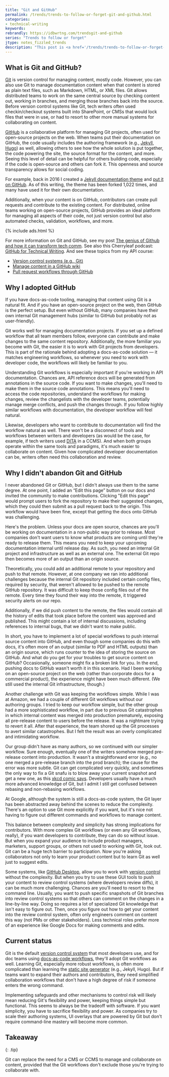 ```yaml
---
title: "Git and GitHub"
permalink: /trends/trends-to-follow-or-forget-git-and-github.html
categories:
- technical-writing
keywords:
rebrandly: https://idbwrtng.com/trendsgit-and-github
series: "Trends to follow or forget"
jtype: notes_fizzled_trends
description: "This post is <a href='/trends/trends-to-follow-or-forget-intro.html'>part of a series</a> that explores tech comm trends that I've either followed or forgotten, and why. The overall goal is to better understand the reasons that drive trend adoption or abandonment in my personal career. This post focuses on Git and GitHub."
---
```


## What is Git and GitHub?

[Git](https://git-scm.com/) is version control for managing content, mostly code. However, you can also use Git to manage documentation content when that content is stored as plain text files, such as Markdown, HTML, or XML files. Git allows distributed teams to work on the same central source by checking content out, working in branches, and merging those branches back into the source. Before version control systems like Git, tech writers often used checkin/checkout systems built into SharePoint, or CMSs that would lock files that were in use, or had to resort to other more manual systems for collaborating on content.

[GitHub](https://github.com) is a collaborative platform for managing Git projects, often used for open-source projects on the web. When teams put their documentation on GitHub, the code usually includes the authoring framework (e.g., [Jekyll](https://jekyllrb.com), [Hugo](https://gohugo.io/)) as well, allowing others to see how the whole solution is put together, the code powering the site, the source format for the content, and more. Seeing this level of detail can be helpful for others building code, especially if the code is open-source and others can fork it. This openness and source transparency allows for social coding.

For example, back in 2016 I created a [Jekyll documentation theme](https://idratherbewriting.com/documentation-theme-jekyll/) and [put it on GitHub](https://github.com/tomjoht/documentation-theme-jekyll). As of this writing, the theme has been forked 1,022 times, and many have used it for their own documentation.

Additionally, when your content is on GitHub, contributors can create pull requests and contribute to the existing content. For distributed, online teams working on open-source projects, GitHub provides an ideal platform for managing all aspects of their code, not just version control but also automated checks, validation, workflows, and more.

{% include ads.html %}

For more information on Git and GitHub, see my post [The genius of Github and how it can transform tech comm](/2015/02/18/the-genius-of-github/). See also this Cherryleaf podcast: [GitHub for Technical Writing](https://cherryleaf.podbean.com/e/122-github-for-technical-writing/). And see these topics from my API course:

* [Version control systems (e.g., Git)](/learnapidoc/pubapis_version_control.html)
* [Manage content in a GitHub wiki](/learnapidoc/pubapis_github_wikis.html)
* [Pull request workflows through GitHub](/learnapidoc/pubapis_github_pull_requests.html)

## Why I adopted GitHub

If you have docs-as-code tooling, managing that content using Git is a natural fit. And if you have an open-source project on the web, then GitHub is the perfect setup. But even without GitHub, many companies have their own internal Git management hubs (similar to GitHub but probably not as user-friendly).

Git works well for managing documentation projects. If you set up a defined workflow that all team members follow, everyone can contribute and make changes to the same content repository. Additionally, the more familiar you become with Git, the easier it is to work with Git projects from developers. This is part of the rationale behind adopting a docs-as-code solution &mdash; it matches engineering workflows, so whenever you need to work with developer code, the workflows will likely be familiar to you.

Understanding Git workflows is especially important if you're working in API documentation. Chances are, API reference docs will be generated from annotations in the source code. If you want to make changes, you'll need to make them in the source code annotations. This means you'll need to access the code repositories, understand the workflows for making changes, review the changelists with the developer teams, potentially manage merge conflicts, and push the changes through. If you follow highly similar workflows with documentation, the developer workflow will feel natural.

Likewise, developers who want to contribute to documentation will find the workflow natural as well. There won't be a disconnect of tools and workflows between writers and developers (as would be the case, for example, if tech writers used [DITA](/trends/trends-to-follow-or-forget-dita.html) in a CCMS). And when both groups operate within the same tools and paradigms, it's much easier to collaborate on content. Given how complicated developer documentation can be, writers often need this collaboration and review.

## Why I didn't abandon Git and GitHub

I never abandoned Git or GitHub, but I didn't always use them to the same degree. At one point, I added an “Edit this page” button on our docs and invited the community to make contributions. Clicking "Edit this page" would prompt users to fork the repository to make their suggested changes, which they could then submit as a pull request back to the origin. This workflow would have been fine, except that getting the docs onto GitHub was challenging.

Here's the problem. Unless your docs are open source, chances are you'll be working on documentation in a non-public way prior to release. Most companies don't want users to know what products are coming until they're ready to release them. This means you need to keep your upcoming documentation internal until release day. As such, you need an internal Git project and infrastructure as well as an external one. The external Git repo then becomes more of an output than an origin source.

Theoretically, you could add an additional remote to your repository and push to that remote. However, at one company we ran into additional challenges because the internal Git repository included certain config files, required by security, that weren't allowed to be pushed to the remote GitHub repository. It was difficult to keep those config files out of the remote. Every time they found their way into the remote, it triggered security alerts on our repo.

Additionally, if we did push content to the remote, the files would contain all the history of edits that took place before the content was approved and published. This might contain a lot of internal discussions, including references to internal bugs, that we didn't want to make public.

In short, you have to implement a lot of special workflows to push internal source content into GitHub, and even though some companies do this with docs, it's often more of an output (similar to PDF and HTML outputs) than an origin source, which runs counter to the idea of storing the source on GitHub. And what do you get for your troubles to get source content on GitHub? Occasionally, someone might fix a broken link for you. In the end, pushing docs to GitHub wasn't worth it in this scenario. Had I been working on an open-source project on the web (rather than corporate docs for a commercial product), the experience might have been much different. (We still used the internal Git infrastructure, though.)

Another challenge with Git was keeping the workflows simple. While I was at Amazon, we had a couple of different Git workflows without our authoring groups. I tried to keep our workflow simple, but the other group had a more sophisticated workflow, in part due to previous Git catastrophes in which internal content was merged into production prematurely, exposing all pre-release content to users before the release. It was a nightmare trying to revert it all. After that experience, the team shored up the Git processes to avert similar catastrophes. But I felt the result was an overly complicated and intimidating workflow.

Our group didn't have as many authors, so we continued with our simpler workflow. Sure enough, eventually one of the writers somehow merged pre-release content into production. It wasn't a straightforward error (e.g., no one merged a pre-release branch into the prod branch); the cause for the error was more subtle. Git can get complicated very quickly, and sometimes the only way to fix a Git snafu is to blow away your current snapshot and get a new one, as this [xkcd comic says](https://xkcd.com/1597/). Developers usually have a much more advanced knowledge of Git, but I admit I still get confused between rebasing and non-rebasing workflows.

At Google, although the system is still a docs-as-code system, the Git layer has been abstracted away behind the scenes to reduce the complexity. There's an option to use Git more explicitly if you want, but it's nice not having to figure out different commands and workflows to manage content.

This balance between complexity and simplicity has strong implications for contributors. With more complex Git workflows (or even any Git workflows, really), if you want developers to contribute, they can do so without issue. But when you expand your audience to include product managers, marketers, support groups, or others not used to working with Git, look out. Git can be a huge tech barrier to participation. Now you're asking collaborators not only to learn your product content but to learn Git as well just to suggest edits.

Some systems, like [GitHub Desktop](/learnapidoc/pubapis_github_desktop_client.html), allow you to work with [version control](/learnapidoc/pubapis_version_control.html) without the complexity. But when you try to use these GUI tools to push your content to review control systems (where developers review diffs), it can be much more challenging. Chances are you'll need to resort to the command line. Usually, you want to push specific snapshots of Git branches into review control systems so that others can comment on the changes in a line-by-line way. Doing so requires a lot of specialized Git knowledge that isn't easy to figure out. Then, once you figure out how to get your content into the review control system, often only engineers comment on content this way (not PMs or other stakeholders). Less technical roles prefer more of an experience like Google Docs for making comments and edits.

## Current status

Git is the default [version control system](/learnapidoc/pubapis_version_control.html) that most developers use, and for doc teams using [docs-as-code workflows](/learnapidoc/pubapis_docs_as_code.html), they'll adopt Git workflows as well. Learning Git, especially more robust workflows, is often more complicated than learning the [static site generator](/learnapidoc/pubapis_static_site_generators.html) (e.g., Jekyll, Hugo). But if teams want to expand their authors and contributors, they need simplified collaboration workflows that don't have a high degree of risk if someone enters the wrong command.

Implementing safeguards and other mechanisms to control risk will likely mean reducing Git's flexibility and power, keeping things simple but functional. This seems to always be the tradeoff with software. If you want simplicity, you have to sacrifice flexibility and power. As companies try to scale their authoring systems, UI overlays that are powered by Git but don't require command-line mastery will become more common.

## Takeaway

{: .tip}

Git can replace the need for a CMS or CCMS to manage and collaborate on content, provided that the Git workflows don't exclude those you're trying to collaborate with.
